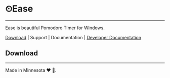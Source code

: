 # ⏲Ease

---

Ease is beautiful Pomodoro Timer for Windows.

[Download](#download) | Support | Documentation | [Developer Documentation](./documentation/engineering/readme.md)

## Download

---

Made in Minnesota ❤ 🌊. 
